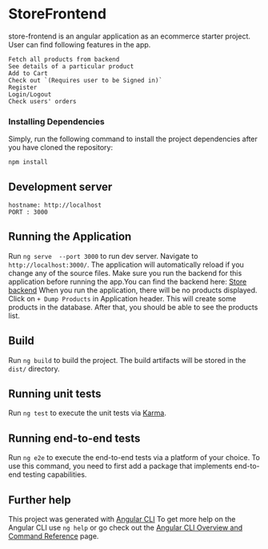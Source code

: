 # StoreFrontend
store-frontend is an angular application as an ecommerce starter project. User can find following features in the app.

```
Fetch all products from backend
See details of a particular product
Add to Cart
Check out `(Requires user to be Signed in)`
Register
Login/Logout
Check users' orders
```
### Installing Dependencies

Simply, run the following command to install the project dependencies after you have cloned the repository:
```
npm install
```
## Development server

```
hostname: http://localhost
PORT : 3000
```
## Running the Application

Run `ng serve  --port 3000` to run dev server. Navigate to `http://localhost:3000/`. The application will automatically reload if you change any of the source files.
Make sure you run the backend for this application before running the app.You can find the backend here: [Store backend]([https://github.com/angular/angular-cli](https://github.com/toseefAhmed-pk/storefront-backend-api.git))
When you run the application, there will be no products displayed. Click on `+ Dump Products` in Application header. This will create some products in the database. After that, you should be able to see the products list.

## Build

Run `ng build` to build the project. The build artifacts will be stored in the `dist/` directory.

## Running unit tests

Run `ng test` to execute the unit tests via [Karma](https://karma-runner.github.io).

## Running end-to-end tests

Run `ng e2e` to execute the end-to-end tests via a platform of your choice. To use this command, you need to first add a package that implements end-to-end testing capabilities.

## Further help
This project was generated with [Angular CLI](https://github.com/angular/angular-cli)
To get more help on the Angular CLI use `ng help` or go check out the [Angular CLI Overview and Command Reference](https://angular.io/cli) page.
